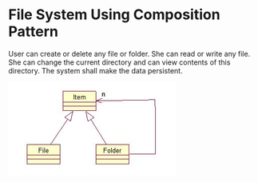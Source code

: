 # File System Using Composition Pattern
User can create or delete any file or folder. She can read or write any file. She can change the current directory and can view contents of this directory. The system shall make the data persistent.

![Composition Pattern](CompositionPattern.JPG)
